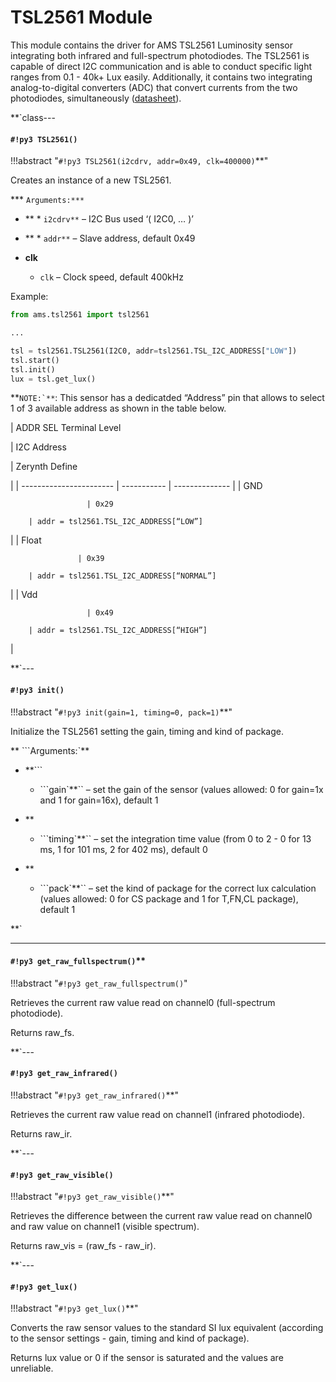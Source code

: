 # TSL2561 Module

This module contains the driver for AMS TSL2561 Luminosity sensor integrating both infrared and full-spectrum photodiodes. 
The TSL2561 is capable of direct I2C communication and is able to conduct specific light ranges from 0.1 - 40k+ Lux easily. Additionally, it contains two integrating analog-to-digital converters (ADC) that convert currents from the two photodiodes, simultaneously ([datasheet](http://ams.com/eng/content/download/250094/975485/file/TSL2560-61_DS000110_2-00.pdf)).


**`class---
#### `#!py3 TSL2561()`

!!!abstract "`#!py3 TSL2561(i2cdrv, addr=0x49, clk=400000)`**"

Creates an instance of a new TSL2561.


*** ```Arguments:***```

    

 - **    * ```i2cdrv**``` – I2C Bus used ‘( I2C0, … )’


 -  ** * ```addr**``` – Slave address, default 0x49
 - **clk**

    * ```clk``` – Clock speed, default 400kHz


Example:

```py
from ams.tsl2561 import tsl2561

...

tsl = tsl2561.TSL2561(I2C0, addr=tsl2561.TSL_I2C_ADDRESS["LOW"])
tsl.start()
tsl.init()
lux = tsl.get_lux()
```

**```NOTE:`**```: This sensor has a dedicatded “Address” pin that allows to select 1 of 3 available address as shown in the table below.

| ADDR SEL Terminal Level

 | I2C Address

 | Zerynth Define

 |
| ----------------------- | ----------- | -------------- |
| GND

                     | 0x29

        | addr = tsl2561.TSL_I2C_ADDRESS[“LOW”]

 |
| Float

                   | 0x39

        | addr = tsl2561.TSL_I2C_ADDRESS[“NORMAL”]

 |
| Vdd

                     | 0x49

        | addr = tsl2561.TSL_I2C_ADDRESS[“HIGH”]

   |

**`---
#### `#!py3 init()`

!!!abstract "`#!py3 init(gain=1, timing=0, pack=1)`**"

Initialize the TSL2561 setting the gain, timing and kind of package.


** ```Arguments:`**
 - **```

    
    * ```gain`**`` – set the gain of the sensor (values allowed: 0 for gain=1x and 1 for gain=16x), default 1
 - **

    * ```timing`**`` – set the integration time value (from 0 to 2 - 0 for 13 ms, 1 for 101 ms, 2 for 402 ms), default 0
 - **

    * ```pack`**`` – set the kind of package for the correct lux calculation (values allowed: 0 for CS package and 1 for T,FN,CL package), default  1

**`

---
#### `#!py3 get_raw_fullspectrum()`**

!!!abstract "`#!py3 get_raw_fullspectrum()`"

Retrieves the current raw value read on channel0 (full-spectrum photodiode).

Returns raw_fs.


**`---
#### `#!py3 get_raw_infrared()`

!!!abstract "`#!py3 get_raw_infrared()`**"

Retrieves the current raw value read on channel1 (infrared photodiode).

Returns raw_ir.


**`---
#### `#!py3 get_raw_visible()`

!!!abstract "`#!py3 get_raw_visible()`**"

Retrieves the difference between the current raw value read on channel0 and raw value on channel1 (visible spectrum).

Returns raw_vis = (raw_fs - raw_ir).


**`---
#### `#!py3 get_lux()`

!!!abstract "`#!py3 get_lux()`**"

Converts the raw sensor values to the standard SI lux equivalent (according to the sensor settings - gain, timing and kind of package).

Returns lux value or 0 if the sensor is saturated and the values are unreliable.
<!--stackedit_data:
eyJoaXN0b3J5IjpbMTYxNDU4ODQ4OSwtMTY0MDUzMzU4NCw5MT
A3ODI3MzEsLTE4MDg5MTgwM119
-->